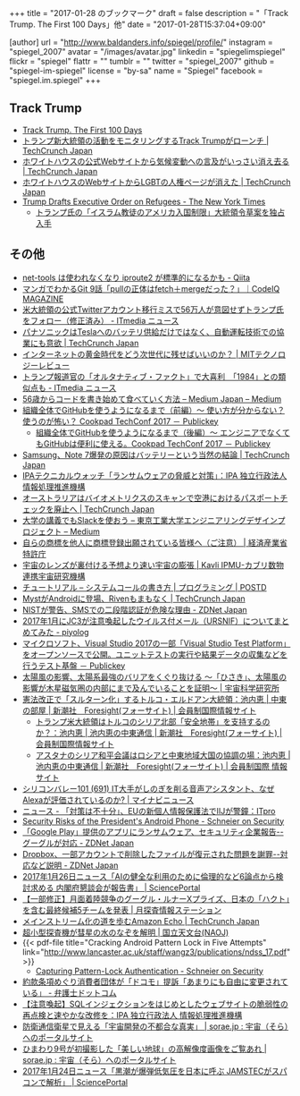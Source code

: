 +++
title = "2017-01-28 のブックマーク"
draft = false
description = "「Track Trump. The First 100 Days」他"
date = "2017-01-28T15:37:04+09:00"

[author]
  url = "http://www.baldanders.info/spiegel/profile/"
  instagram = "spiegel_2007"
  avatar = "/images/avatar.jpg"
  linkedin = "spiegelimspiegel"
  flickr = "spiegel"
  flattr = ""
  tumblr = ""
  twitter = "spiegel_2007"
  github = "spiegel-im-spiegel"
  license = "by-sa"
  name = "Spiegel"
  facebook = "spiegel.im.spiegel"
+++

## Track Trump

- [Track Trump. The First 100 Days](http://www.track-trump.com/)
- [トランプ新大統領の活動をモニタリングするTrack Trumpがローンチ | TechCrunch Japan](http://jp.techcrunch.com/2017/01/22/20170120track-trump-will-compare-trumps-promises-to-policy-changes-in-the-first-100-days/)
- [ホワイトハウスの公式Webサイトから気候変動への言及がいっさい消え去る | TechCrunch Japan](http://jp.techcrunch.com/2017/01/21/20170120the-official-white-house-website-has-dropped-any-mention-of-climate-change/)
- [ホワイトハウスのWebサイトからLGBTの人権ページが消えた | TechCrunch Japan](http://jp.techcrunch.com/2017/01/21/20170120the-white-houses-lgbt-rights-page-has-disappeared/)
- [Trump Drafts Executive Order on Refugees - The New York Times](https://www.nytimes.com/interactive/2017/01/25/us/politics/document-Trump-EO-Draft-on-Refugees.html?_r=0)
    - [トランプ氏の「イスラム教徒のアメリカ入国制限」大統領令草案を独占入手](http://www.huffingtonpost.jp/2017/01/26/trump_n_14411830.html)

## その他

- [net-tools は使われなくなり iproute2 が標準的になるかも - Qiita](http://qiita.com/miyu/items/0cac69b6810dbbc56a9b)
- [マンガでわかるGit 9話「pullの正体はfetch＋mergeだった？」｜CodeIQ MAGAZINE](https://codeiq.jp/magazine/2017/01/48796/)
- [米大統領の公式Twitterアカウント移行ミスで56万人が意図せずトランプ氏をフォロー（修正済み） - ITmedia ニュース](http://www.itmedia.co.jp/news/articles/1701/22/news014.html)
- [パナソニックはTeslaへのバッテリ供給だけではなく、自動運転技術での協業にも意欲 | TechCrunch Japan](http://jp.techcrunch.com/2017/01/20/20170119panasonic-wants-to-expand-tesla-partnership-to-sensors-for-self-driving/)
- [インターネットの黄金時代をどう次世代に残せばいいのか？ | MITテクノロジーレビュー](https://www.technologyreview.jp/s/22020/the-internet-is-sick/)
- [トランプ報道官の「オルタナティブ・ファクト」で大喜利　「1984」との類似点も - ITmedia ニュース](http://www.itmedia.co.jp/news/articles/1701/24/news071.html)
- [56歳からコードを書き始めて食べていく方法 – Medium Japan – Medium](https://medium.com/japan/-37054b5dc8ce)
- [組織全体でGitHubを使うようになるまで（前編）～ 使い方が分からない？ 使うのが怖い？ Cookpad TechConf 2017 － Publickey](http://www.publickey1.jp/blog/17/github_cookpad_techconf_2017.html)
    - [組織全体でGitHubを使うようになるまで（後編）～ エンジニアでなくてもGitHubは便利に使える。Cookpad TechConf 2017 － Publickey](http://www.publickey1.jp/blog/17/github_githubcookpad_techconf_2017.html)
- [Samsung、Note 7爆発の原因はバッテリーという当然の結論 | TechCrunch Japan](http://jp.techcrunch.com/2017/01/23/20170122note-7-3/)
- [IPAテクニカルウォッチ「ランサムウェアの脅威と対策」：IPA 独立行政法人 情報処理推進機構](http://www.ipa.go.jp/security/technicalwatch/20170123.html)
- [オーストラリアはバイオメトリクスのスキャンで空港におけるパスポートチェックを廃止へ | TechCrunch Japan](http://jp.techcrunch.com/2017/01/24/20170123australia-airport/)
- [大学の講義でもSlackを使おう – 東京工業大学エンジニアリングデザインプロジェクト – Medium](https://medium.com/titech-eng-and-design/-37a666d6221f)
- [自らの商標を他人に商標登録出願されている皆様へ（ご注意） | 経済産業省 特許庁](http://www.jpo.go.jp/tetuzuki/t_shouhyou/shutsugan/tanin_shutsugan.htm)
- [宇宙のレンズが裏付ける予想より速い宇宙の膨張 | Kavli IPMU-カブリ数物連携宇宙研究機構](http://www.ipmu.jp/ja/20170127-H0LiCOW-H0)
- [チュートリアル – システムコールの書き方 | プログラミング | POSTD](http://postd.cc/kernel-dev-ep3/)
- [MystがAndroidに登場、Rivenもまもなく | TechCrunch Japan](http://jp.techcrunch.com/2017/01/27/20170126myst-arrives-on-android-riven-to-follow-soon/)
- [NISTが警告、SMSでの二段階認証が危険な理由 - ZDNet Japan](http://japan.zdnet.com/article/35095393/)
- [2017年1月にJC3が注意喚起したウイルス付メール（URSNIF）についてまとめてみた - piyolog](http://d.hatena.ne.jp/Kango/20170126/1485448026)
- [マイクロソフト、Visual Studio 2017の一部「Visual Studio Test Platform」をオープンソースで公開。ユニットテストの実行や結果データの収集などを行うテスト基盤 － Publickey](http://www.publickey1.jp/blog/17/visual_studio_2017visual_studio_test_platform.html)
- [太陽風の影響、太陽系最強のバリアをくぐり抜ける 〜「ひさき」、太陽風の影響が木星磁気圏の内部にまで及んでいることを証明〜 | 宇宙科学研究所](http://www.isas.jaxa.jp/topics/000832.html)
- [憲法改正で「スルターン化」するトルコ・エルドアン大統領：池内恵 | 中東の部屋 | 新潮社　Foresight(フォーサイト) | 会員制国際情報サイト](http://www.fsight.jp/articles/-/41950)
    - [トランプ米大統領はトルコのシリア北部「安全地帯」を支持するのか？：池内恵 | 池内恵の中東通信 | 新潮社　Foresight(フォーサイト) | 会員制国際情報サイト](http://www.fsight.jp/articles/-/41952)
    - [アスタナのシリア和平会議はロシアと中東地域大国の協調の場：池内恵 | 池内恵の中東通信 | 新潮社　Foresight(フォーサイト) | 会員制国際 情報サイト](http://www.fsight.jp/articles/-/41951)
- [シリコンバレー101 (691) IT大手がしのぎを削る音声アシスタント、なぜAlexaが評価されているのか? | マイナビニュース](http://news.mynavi.jp/column/svalley/691/)
- [ニュース - 「対策は不十分」、EUの新個人情報保護法でIIJが警鐘：ITpro](http://itpro.nikkeibp.co.jp/atcl/news/17/012500235/?rt=nocnt)
- [Security Risks of the President's Android Phone - Schneier on Security](https://www.schneier.com/blog/archives/2017/01/security_risks_13.html)
- [「Google Play」提供のアプリにランサムウェア、セキュリティ企業報告--グーグルが対応 - ZDNet Japan](http://japan.zdnet.com/article/35095576/)
- [Dropbox、一部アカウントで削除したファイルが復元された問題を謝罪--対応など説明 - ZDNet Japan](http://japan.zdnet.com/article/35095248/)
- [2017年1月26日ニュース「AIの健全な利用のために倫理的など6論点から検討求める 内閣府懇談会が報告書」 | SciencePortal](http://scienceportal.jst.go.jp/news/newsflash_review/newsflash/2017/01/20170126_01.html)
- [【一部修正】月面着陸競争のグーグル・ルナーXプライズ、日本の「ハクト」を含む最終候補5チームを発表 | 月探査情報ステーション](http://moonstation.jp/blog/lunarexp/hakuto/hakuto-selected-as-five-final-finalists-for-google-lunar-x-prize)
- [メインストリーム化の道を歩むAmazon Echo | TechCrunch Japan](http://jp.techcrunch.com/2017/01/26/20170125the-amazon-echo-is-having-its-mainstream-moment/)
- [超小型探査機が彗星の水のなぞを解明 | 国立天文台(NAOJ)](http://www.nao.ac.jp/news/science/2017/20170124-procyon.html)
- {{< pdf-file title="Cracking Android Pattern Lock in Five Attempts" link="http://www.lancaster.ac.uk/staff/wangz3/publications/ndss_17.pdf" >}}
    - [Capturing Pattern-Lock Authentication - Schneier on Security](https://www.schneier.com/blog/archives/2017/01/capturing_patte.html)
- [約款条項めぐり消費者団体が「ドコモ」提訴「あまりにも自由に変更されている」 - 弁護士ドットコム](https://www.bengo4.com/internet/n_5622/)
- [【注意喚起】SQLインジェクションをはじめとしたウェブサイトの脆弱性の再点検と速やかな改修を：IPA 独立行政法人 情報処理推進機構](http://www.ipa.go.jp/security/announce/website_vuln.html)
- [防衛通信衛星で見える「宇宙開発の不都合な真実」 | sorae.jp : 宇宙（そら）へのポータルサイト](http://sorae.jp/02/2017_01_25_xband.html)
- [ひまわり9号が初撮影した「美しい地球」の高解像度画像をご覧あれ | sorae.jp : 宇宙（そら）へのポータルサイト](http://sorae.jp/10/2017_01_25_hi.html)
- [2017年1月24日ニュース「黒潮が爆弾低気圧を日本に呼ぶ JAMSTECがスパコンで解析」 | SciencePortal](http://scienceportal.jst.go.jp/news/newsflash_review/newsflash/2017/01/20170124_01.html)
